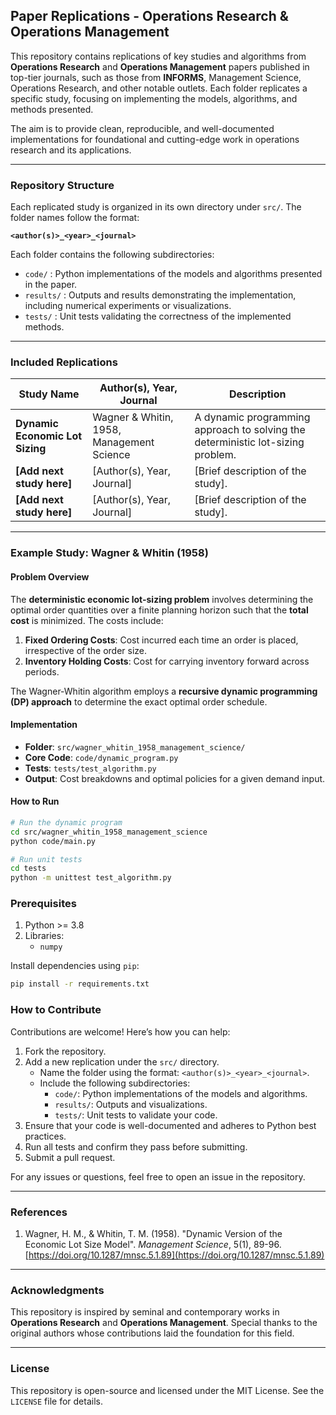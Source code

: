 ## **Paper Replications - Operations Research & Operations Management**

This repository contains replications of key studies and algorithms from **Operations Research** and **Operations Management** papers published in top-tier journals, such as those from **INFORMS**, Management Science, Operations Research, and other notable outlets. Each folder replicates a specific study, focusing on implementing the models, algorithms, and methods presented.

The aim is to provide clean, reproducible, and well-documented implementations for foundational and cutting-edge work in operations research and its applications.

---

### **Repository Structure**

Each replicated study is organized in its own directory under `src/`. The folder names follow the format:  

**`<author(s)>_<year>_<journal>`**

Each folder contains the following subdirectories:

- `code/` : Python implementations of the models and algorithms presented in the paper.  
- `results/` : Outputs and results demonstrating the implementation, including numerical experiments or visualizations.  
- `tests/` : Unit tests validating the correctness of the implemented methods.  

---

### **Included Replications**

| Study Name | Author(s), Year, Journal | Description |
|------------|--------------------------|-------------|
| **Dynamic Economic Lot Sizing** | Wagner & Whitin, 1958, Management Science | A dynamic programming approach to solving the deterministic lot-sizing problem. |
| **[Add next study here]** | [Author(s), Year, Journal] | [Brief description of the study]. |
| **[Add next study here]** | [Author(s), Year, Journal] | [Brief description of the study]. |

---

### **Example Study: Wagner & Whitin (1958)**

#### **Problem Overview**
The **deterministic economic lot-sizing problem** involves determining the optimal order quantities over a finite planning horizon such that the **total cost** is minimized. The costs include:  
1. **Fixed Ordering Costs**: Cost incurred each time an order is placed, irrespective of the order size.  
2. **Inventory Holding Costs**: Cost for carrying inventory forward across periods.  

The Wagner-Whitin algorithm employs a **recursive dynamic programming (DP) approach** to determine the exact optimal order schedule.

#### **Implementation**
- **Folder**: `src/wagner_whitin_1958_management_science/`
- **Core Code**: `code/dynamic_program.py`
- **Tests**: `tests/test_algorithm.py`
- **Output**: Cost breakdowns and optimal policies for a given demand input.

#### **How to Run**
```bash
# Run the dynamic program
cd src/wagner_whitin_1958_management_science
python code/main.py

# Run unit tests
cd tests
python -m unittest test_algorithm.py
```


### **Prerequisites**

1. Python >= 3.8  
2. Libraries:
   - `numpy`

Install dependencies using `pip`:
```bash
pip install -r requirements.txt
```



### **How to Contribute**

Contributions are welcome! Here’s how you can help:

1. Fork the repository.
2. Add a new replication under the `src/` directory.
   - Name the folder using the format: `<author(s)>_<year>_<journal>`.
   - Include the following subdirectories:
     - `code/`: Python implementations of the models and algorithms.
     - `results/`: Outputs and visualizations.
     - `tests/`: Unit tests to validate your code.
3. Ensure that your code is well-documented and adheres to Python best practices.
4. Run all tests and confirm they pass before submitting.
5. Submit a pull request.

For any issues or questions, feel free to open an issue in the repository.

---

### **References**

1. Wagner, H. M., & Whitin, T. M. (1958). "Dynamic Version of the Economic Lot Size Model". *Management Science*, 5(1), 89-96. [https://doi.org/10.1287/mnsc.5.1.89](https://doi.org/10.1287/mnsc.5.1.89)


---

### **Acknowledgments**

This repository is inspired by seminal and contemporary works in **Operations Research** and **Operations Management**. Special thanks to the original authors whose contributions laid the foundation for this field.

---

### **License**

This repository is open-source and licensed under the MIT License. See the `LICENSE` file for details.